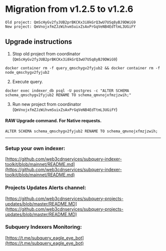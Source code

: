 # Migration from v1.2.5 to v1.2.6
```
Old project: QmScHyGv2fyJUB2prBKCKx3i8kGrQ3wU7USq8yBJ9DWiG9
New project: QmVnojxfmZJzWihvmSuixZsAxPrGqVeNB4EdTtmL3UGiFY
```


## Upgrade instructions
 1) Stop old project from coordinator (`QmScHyGv2fyJUB2prBKCKx3i8kGrQ3wU7USq8yBJ9DWiG9`)

```
docker container rm -f query_qmschygv2fyjub2 && docker container rm -f node_qmschygv2fyjub2
```

 2) Execute query.

```
docker exec indexer_db psql -U postgres -c "ALTER SCHEMA schema_qmschygv2fyjub2 RENAME TO schema_qmvnojxfmzjzwih;"

```

 3) Run new project from coordinator (`QmVnojxfmZJzWihvmSuixZsAxPrGqVeNB4EdTtmL3UGiFY`)

#### RAW Upgrade command. For Native requests.
`ALTER SCHEMA schema_qmschygv2fyjub2 RENAME TO schema_qmvnojxfmzjzwih;`


___
### Setup your own indexer:

[https://github.com/web3cdnservices/subquery-indexer-toolkit/blob/mainnet/README.md](https://github.com/web3cdnservices/subquery-indexer-toolkit/blob/mainnet/README.md)

### Projects Updates Alerts channel:

[https://github.com/web3cdnservices/subquery-projects-updates/blob/master/README.MD](https://github.com/web3cdnservices/subquery-projects-updates/blob/master/README.MD)

### Subquery Indexers Monitoring:

[https://t.me/subquery_eagle_eye_bot](https://t.me/subquery_eagle_eye_bot)

